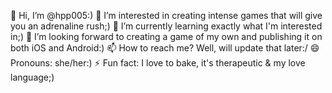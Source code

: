 👋 Hi, I’m @hpp005:)
👀 I’m interested in creating intense games that will give you an adrenaline rush;) 
🌱 I’m currently learning exactly what I'm interested in;)
💞️ I’m looking forward to creating a game of my own and publishing it on both iOS and Android:)
📫 How to reach me? Well, will update that later:/
😄 Pronouns: she/her:)
⚡ Fun fact: I love to bake, it's therapeutic & my love language;)

<!---
hpp005/hpp005 is a ✨ special ✨ repository because its `README.md` (this file) appears on your GitHub profile.
You can click the Preview link to take a look at your changes.
--->
